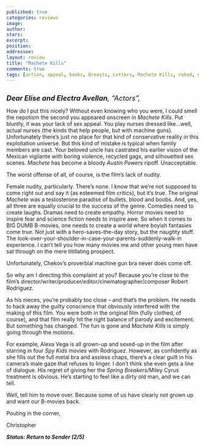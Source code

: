 ```yaml
---
published: true
categories: reviews
image:
author: 
stars: 
excerpt: 
position: 
addressee: 
layout: review
title: "Machete Kills"
comments: true
tags: [action, appeal, boobs, Breasts, Letters, Machete Kills, naked, nude, nudity, Robert Rodriguez, Sequel, sex, spoof]
---
```

<div><p><span class="full-image-block ssNonEditable"><span><a href="/letters/2013/10/9/machete-kills.html"><img src="http://static.squarespace.com/static/5005f6bcc4aa41161b33e89e/5329cf1fe4b07c068ebf74de/5329cf1fe4b07c068ebf78e4/1381330884563/Machete%20Kills.jpg" alt="" /></a></span></span></p>
<p><em><span style="font-size:130%;"><strong>Dear Elise and Electra Avellan</strong>, &ldquo;Actors&rdquo;,</span></em></p>
<p>How do I put this nicely? Without even knowing who you were, I could smell the nepotism&nbsp;the second you appeared onscreen in <em>Machete Kills</em>. Put bluntly, it was your lack of sex appeal. You play nurses dressed like&#8230;well, actual nurses (the kinds that help people, but with machine guns). Unfortunately there&rsquo;s just no place for that kind of conservative reality in this exploitation universe. But this kind of mistake is typical when family members are cast. Your beloved uncle has castrated his earlier vision of the Mexican vigilante with boring violence, recycled gags, and silhouetted sex scenes. <em>Machete</em> has become a bloody <em>Austin Powers </em>ripoff. Unacceptable.</p>
<p>The worst offense of all, of course, is the film&rsquo;s lack of nudity.</p>
<p>Female nudity, particularly. There&rsquo;s none. I know that we&rsquo;re not supposed to come right out and say it (as esteemed film critics), but it&rsquo;s true. The original <em>Machete</em> was a testosterone paradise of bullets, blood and boobs. And, yes, all three are equally crucial to the success of the genre. Comedies need to create laughs. Dramas need to create empathy. Horror movies need to inspire fear and science fiction needs to inspire awe. So when it comes to BIG DUMB B-movies, one needs to create a world where boyish fantasies come true. Not just with a hero-saves-the-day story, but the naughty stuff. The look-over-your-shoulder-in-case-your-parents-suddenly-walk-in experience. I can&rsquo;t tell you how many movies me and other young men have sat through on the mere titillating prospect.</p>
<p>Unfortunately, Chekov&rsquo;s proverbial machine gun bra never does come off.</p>
<p>So why am I directing this complaint at you? Because you&rsquo;re close to the film&rsquo;s director/writer/producer/editor/cinematographer/composer Robert Rodriguez.</p>
<p>As his nieces, you&rsquo;re probably too close &ndash; and that&rsquo;s the problem. He needs to hack away the guilty conscience that obviously interfered with the making of this film. You were both in the original film (fully clothed, of course), and that film really hit the right balance of parody and excitement. But something has changed. The fun is gone and <em>Machete Kills</em> is simply going through the motions.</p>
<p>For example, Alexa Vega is all grown-up and sexed-up in the film after starring in four <em>Spy Kids</em> movies with Rodriguez. However, as confidently as she fills out the full metal bra and assless chaps, there&rsquo;s a clear guilt in his camera&rsquo;s male gaze that refuses to linger. I don&rsquo;t think she even gets a line of dialogue. His regret of giving her the <em>Spring Breakers</em>/Miley Cyrus treatment is obvious. He&rsquo;s starting to feel like a dirty old man, and we can tell.</p>
<p>Well, tell him to move over. Because some of us have clearly not grown up and want our B-movies back.</p>
<p>Pouting in the corner,</p>
<p>Christopher</p>
<p><strong><em>Status: Return to Sender (2/5)</em></strong></p></div>
